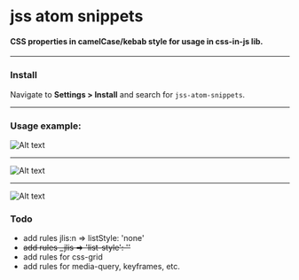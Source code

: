 # jss atom snippets

#### CSS properties in camelCase/kebab style for usage in css-in-js lib.

___

### Install

Navigate to __Settings > Install__  and search for `jss-atom-snippets`.

___

### Usage example:

![Alt text](https://monosnap.com/file/iHbDUHkyBODrXJujJpWqWW5jylkIjg.png)

___

![Alt text](https://monosnap.com/file/1pazPTK6rYThG7XBHL4BL5qzcsAOL1.png)

___

![Alt text](https://monosnap.com/file/k4mU8r4fPESt2klRzYxNJC1pD2EIix.png)


### Todo

+ add rules jlis:n => listStyle: 'none'
+ ~~add rules _jlis => 'list-style': ''~~
+ add rules for css-grid
+ add rules for media-query, keyframes, etc.

